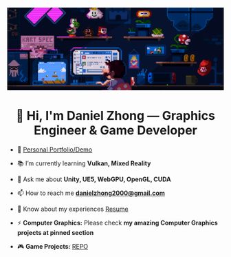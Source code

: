 ![MasterHead](game.gif)

<h1 align="center">👋 Hi, I'm Daniel Zhong — Graphics Engineer & Game Developer</h1>

- 📃 <a href="https://danielzhong.github.io/">Personal Portfolio/Demo</a>
- 📚 I’m currently learning **Vulkan, Mixed Reality**

- 💬 Ask me about **Unity, UE5, WebGPU, OpenGL, CUDA**

- 📫 How to reach me **danielzhong2000@gmail.com**

- 📄 Know about my experiences <a href="https://drive.google.com/file/d/1Pw2EPJgsfZwKtJNsQOrQtbYXzQoNVcZa/view?usp=sharing">Resume</a>

- ⚡ **Computer Graphics:** Please check **my amazing Computer Graphics projects at pinned section**

- 🎮 **Game Projects:** <a href="https://github.com/DanielZhong/GameProjects">REPO</a>
